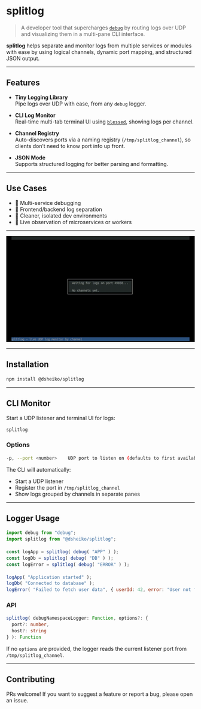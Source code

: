 # splitlog

> A developer tool that supercharges [`debug`](https://www.npmjs.com/package/debug) by routing logs over UDP and visualizing them in a multi-pane CLI interface.

**splitlog** helps separate and monitor logs from multiple services or modules with ease by using logical channels, dynamic port mapping, and structured JSON output.

---

## Features

- **Tiny Logging Library**  
  Pipe logs over UDP with ease, from any `debug` logger.

-  **CLI Log Monitor**  
  Real-time multi-tab terminal UI using [`blessed`](https://github.com/chjj/blessed), showing logs per channel.

- **Channel Registry**  
  Auto-discovers ports via a naming registry (`/tmp/splitlog_channel`), so clients don’t need to know port info up front.

-  **JSON Mode**  
  Supports structured logging for better parsing and formatting.

---

## Use Cases

- 🧩 Multi-service debugging
- 🔀 Frontend/backend log separation
- 🧹 Cleaner, isolated dev environments
- 🧪 Live observation of microservices or workers

---

![CLI Monitor Demo](splitlog-demo.gif)

---

## Installation

```bash
npm install @dsheiko/splitlog
```


---

## CLI Monitor

Start a UDP listener and terminal UI for logs:

```bash
splitlog
```

### Options

```bash
-p, --port <number>    UDP port to listen on (defaults to first available port)
```

The CLI will automatically:

* Start a UDP listener
* Register the port in `/tmp/splitlog_channel`
* Show logs grouped by channels in separate panes

---

## Logger Usage

```js
import debug from "debug";
import splitlog from "@dsheiko/splitlog";

const logApp = splitlog( debug( "APP" ) );
const logDb = splitlog( debug( "DB" ) );
const logError = splitlog( debug( "ERROR" ) );

logApp( "Application started" );
logDb( "Connected to database" );
logError( "Failed to fetch user data", { userId: 42, error: "User not found" } );
```

### API

```ts
splitlog( debugNamespaceLogger: Function, options?: {
  port?: number,
  host?: string
} ): Function
```

If no `options` are provided, the logger reads the current listener port from `/tmp/splitlog_channel`.


---

## Contributing

PRs welcome! If you want to suggest a feature or report a bug, please open an issue.
